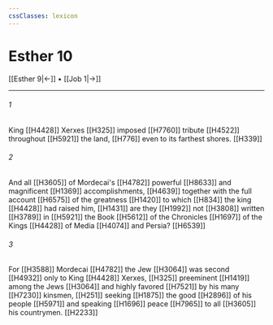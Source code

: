 ```yaml
---
cssClasses: lexicon
---
```


# Esther 10

[[Esther 9|←]] • [[Job 1|→]]

---

###### 1
King [[H4428]] Xerxes [[H325]] imposed [[H7760]] tribute [[H4522]] throughout [[H5921]] the land, [[H776]] even to its farthest shores. [[H339]]

###### 2
And all [[H3605]] of Mordecai's [[H4782]] powerful [[H8633]] and magnificent [[H1369]] accomplishments, [[H4639]] together with the full account [[H6575]] of the greatness [[H1420]] to which [[H834]] the king [[H4428]] had raised him, [[H1431]] are they [[H1992]] not [[H3808]] written [[H3789]] in [[H5921]] the Book [[H5612]] of the Chronicles [[H1697]] of the Kings [[H4428]] of Media [[H4074]] and Persia? [[H6539]]

###### 3
For [[H3588]] Mordecai [[H4782]] the Jew [[H3064]] was second [[H4932]] only to King [[H4428]] Xerxes, [[H325]] preeminent [[H1419]] among the Jews [[H3064]] and highly favored [[H7521]] by his many [[H7230]] kinsmen, [[H251]] seeking [[H1875]] the good [[H2896]] of his people [[H5971]] and speaking [[H1696]] peace [[H7965]] to all [[H3605]] his countrymen. [[H2233]]

